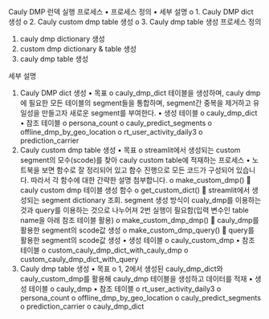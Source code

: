Cauly DMP 런덱 실행 프로세스
•	프로세스 정의
•	세부 설명 
  o	1. Cauly DMP dict 생성
  o	2. Cauly custom dmp table 생성
  o	3. Cauly dmp table 생성
프로세스 정의
  1.	cauly dmp dictionary 생성
  2.	custom dmp dictionary & table 생성
  3.	cauly dmp table 생성
 
세부 설명
1. Cauly DMP dict 생성
  •	목표
    o	cauly_dmp_dict 테이블을 생성하며, cauly dmp에 필요한 모든 테이블의 segment들을 통합하며, segment간 중복을 제거하고 유일성을 만들고자 새로운 segment를 부여한다.
  •	생성 테이블
    o	cauly_dmp_dict
  •	참조 테이블
    o	persona_count
    o	cauly_predict_segments
    o	offline_dmp_by_geo_location
    o	rt_user_activity_daily3
    o	prediction_carrier
2. Cauly custom dmp table 생성
  •	목표
    o	streamlit에서 생성되는 custom segment의 모수(scode)를 찾아 cauly custom table에 적재하는 프로세스
  •	노트북을 보면 함수로 잘 정리되어 있고 함수 진행으로 모든 코드가 구성되어 있습니다. 따라서 각 함수에 대한 간략한 설명 첨부합니다.
    o	make_custom_dmp()
      	cauly custom dmp 테이블 생성 함수
    o	get_custom_dict()
      	streamlit에서 생성되는 segment dictionary 조회. segment 생성 방식이 cualy_dmp를 이용하는 것과 query를 이용하는 것으로 나누어져 2번 실행이 필요함(입력 변수인 table name을 아래 참조 테이블 활용)
    o	make_custom_dmp_dmp()
      	cauly_dmp를 활용한 segment의 scode값 생성
    o	make_custom_dmp_query()
      	query를 활용한 segment의 scode값 생성
  •	생성 테이블
    o	cauly_custom_dmp
  •	참조 테이블
    o	custom_cauly_dmp_dict_with_cauly_dmp
    o	custom_cauly_dmp_dict_with_query
3. Cauly dmp table 생성
  •	목표
    o	1, 2에서 생성된 cauly_dmp_dict와 cauly_custom_dmp를 활용해 cauly_dmp 테이블을 생성하고 데이터를 적재
  •	생성 테이블
    o	cauly_dmp
  •	참조 테이블
    o	rt_user_activity_daily3
    o	persona_count
    o	offline_dmp_by_geo_location
    o	cauly_predict_segments
    o	prediction_carrier
    o	cauly_dmp_dict
